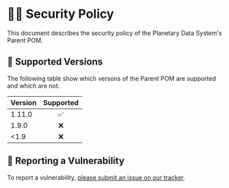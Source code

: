 # 👮‍♀️ Security Policy

This document describes the security policy of the Planetary Data System's Parent POM.


## 📀 Supported Versions

The following table show which versons of the Parent POM are supported and which are not.

| Version | Supported |
|:--------|:---------:|
| 1.11.0  | ✅        |
| 1.9.0   | ❌        |
| <1.9    | ❌        |


## 🚨 Reporting a Vulnerability

To report a vulnerability, [please submit an issue on our tracker](https://github.com/NASA-PDS/pdsen-maven-parent/issues/new?template=vulnerability-issue.md).
